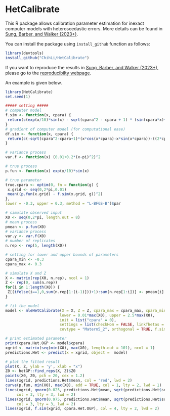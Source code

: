 # HetCalibrate
This R package allows calibration parameter estimation for inexact computer models with heteroscedastic errors. More details can be found in [Sung, Barber, and Walker (2023+)](https://arxiv.org/abs/1910.11518).

You can install the package using `install_github` function as follows:
``` r
library(devtools)
install_github("ChihLi/HetCalibrate")
```
If you want to reproduce the results in [Sung, Barber, and Walker (2023+)](https://arxiv.org/abs/1910.11518), please go to the [reproducibilty webpage](https://github.com/ChihLi/HetCalibrate-Reproducibility).

An example is given below.
``` r
library(HetCalibrate)
set.seed(1)

##### setting #####
# computer model
f.sim <- function(x, cpara) {
 return(c(exp(x/10)*sin(x) - sqrt(cpara^2 - cpara + 1) * (sin(cpara*x)+cos(cpara*x))))
}
# gradient of computer model (for computational ease)
df.sim <- function(x, cpara) {
 return(c(-sqrt(cpara^2-cpara+1)*(x*cos(x*cpara)-x*sin(x*cpara))-((2*cpara-1)*(sin(x*cpara)+cos(x*cpara)))/(2*sqrt(cpara^2-cpara+1))))
}

# variance process
var.f <- function(x) (0.01+0.2*(x-pi)^2)^2

# true process
p.fun <- function(x) exp(x/10)*sin(x)

# true parameter
true.cpara <- optim(0, fn = function(g) {
 x.grid <- seq(0,2*pi,0.01)
 mean((p.fun(x.grid) - f.sim(x.grid, g))^2)
},
lower = -0.3, upper = 0.3, method = "L-BFGS-B")$par

# simulate observed input
X0 <- seq(0,2*pi, length.out = 8)
# mean process
pmean <- p.fun(X0)
# variance process
var.y <- var.f(X0)
# number of replicates
n.rep <- rep(5, length(X0))

# setting for lower and upper bounds of parameters
cpara_min <- -0.3
cpara_max <- 0.3

# simulate X and Z
X <- matrix(rep(X0, n.rep), ncol = 1)
Z <- rep(0, sum(n.rep))
for(i in 1:length(X0)) {
 Z[(ifelse(i==1,0,sum(n.rep[1:(i-1)]))+1):sum(n.rep[1:i])] <- pmean[i] + rnorm(n.rep[i], 0, sd = sqrt(var.y[i]))
}

# fit the model
model <- mleHetCalibrate(X = X, Z = Z, cpara_max = cpara_max, cpara_min = cpara_min,
                        lower = 0.01*max(X0), upper = 2.5*max(X0),
                        init = list("cpara" = 0),
                        settings = list(checkHom = FALSE, linkThetas = "none"),
                        covtype = "Matern5_2", orthogonal = TRUE, f.sim = f.sim, df.sim = df.sim)

# print estimated parameter
print(cpara.Het.OGP <- model$cpara)
xgrid <- matrix(seq(min(X0), max(X0), length.out = 101), ncol = 1)
predictions.Het <- predict(x = xgrid, object =  model)

# plot the fitted result
plot(X, Z, ylab = 'y', xlab = "x")
Z0 <- hetGP::find_reps(X, Z)$Z0
points(X0, Z0, pch = 20, cex = 1.2)
lines(xgrid, predictions.Het$mean, col = 'red', lwd = 2)
curve(p.fun, min(X0), max(X0), add = TRUE, col = 1, lty = 2, lwd = 1)
lines(xgrid, qnorm(0.025, predictions.Het$mean, sqrt(predictions.Het$sd2 + predictions.Het$nugs)),
     col = 3, lty = 3, lwd = 2)
lines(xgrid, qnorm(0.975, predictions.Het$mean, sqrt(predictions.Het$sd2 + predictions.Het$nugs)),
     col = 3, lty = 3, lwd = 2)
lines(xgrid, f.sim(xgrid, cpara.Het.OGP), col = 4, lty = 2, lwd = 2)
```

